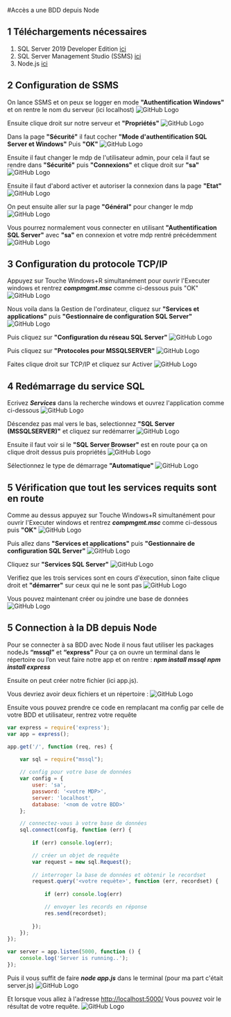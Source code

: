 #Accès a une BDD depuis Node

## 1 Téléchargements nécessaires
1. SQL Server 2019 Developer Edition [ici](https://www.microsoft.com/fr-fr/sql-server/sql-server-downloads)
1. SQL Server Management Studio (SSMS) [ici](https://docs.microsoft.com/en-us/sql/ssms/download-sql-server-management-studio-ssms?view=sql-server-2017)
2. Node.js [ici](https://nodejs.org/en/download/)
## 2 Configuration de SSMS
On lance SSMS et on peux se logger en mode **"Authentification Windows"** et on rentre le nom du serveur (ici localhost)
![GitHub Logo](https://i.ibb.co/mXZb774/1.png)

Ensuite clique droit sur notre serveur et **"Propriétés"**
![GitHub Logo](https://i.ibb.co/dB57nTn/2.png)

Dans la page **"Sécurité"** il faut cocher **"Mode d'authentification SQL Server et Windows"**
Puis **"OK"**
![GitHub Logo](https://i.ibb.co/TkHMBtC/3.png)

Ensuite il faut changer le mdp de l'utilisateur admin, pour cela il faut se rendre dans **"Sécurité"** puis **"Connexions"** et clique droit sur **"sa"**
![GitHub Logo](https://i.ibb.co/KVFKZCS/5.png)

Ensuite il faut d'abord activer et autoriser la connexion dans la page **"Etat"**
![GitHub Logo](https://i.ibb.co/ZXfgCRG/7.png)

On peut ensuite aller sur la page **"Général"** pour changer le mdp
![GitHub Logo](https://i.ibb.co/8dH9k6t/6.png)

Vous pourrez normalement vous connecter en utilisant **"Authentification SQL Server"** avec **"sa"** en connexion et votre mdp rentré précédemment
![GitHub Logo](https://i.ibb.co/mDgvDWJ/8.png)
## 3 Configuration du protocole TCP/IP
Appuyez sur Touche Windows+R simultanément pour ouvrir l'Executer windows et rentrez _**compmgmt.msc**_ comme ci-dessous puis "OK"
![GitHub Logo](https://i.ibb.co/KrBhGYS/9.png)

Nous voila dans la Gestion de l'ordinateur, cliquez sur **"Services et applications"** puis **"Gestionnaire de configuration SQL Server"**
![GitHub Logo](https://i.ibb.co/C8dnVVH/10.png)

Puis cliquez sur **"Configuration du réseau SQL Server"**
![GitHub Logo](https://i.ibb.co/nPqs017/11.png)

Puis cliquez sur **"Protocoles pour MSSQLSERVER"**
![GitHub Logo](https://i.ibb.co/rpjNmkJ/12.png)

Faites clique droit sur TCP/IP et cliquez sur Activer
![GitHub Logo](https://i.ibb.co/0MRRsbT/13.png)

## 4 Redémarrage du service SQL
Ecrivez _**Services**_ dans la recherche windows et ouvrez l'application comme ci-dessous
![GitHub Logo](https://i.ibb.co/qCHqG0x/14.png)

Déscendez pas mal vers le bas, selectionnez **"SQL Server (MSSQLSERVER)"** et cliquez sur redémarrer
![GitHub Logo](https://i.ibb.co/wc9fKMq/15.png)

Ensuite il faut voir si le **"SQL Server Browser"** est en route pour ça on clique droit dessus puis propriétés
![GitHub Logo](https://i.ibb.co/3mmJTGC/16.png)

Sélectionnez le type de démarrage **"Automatique"**
![GitHub Logo](https://i.ibb.co/dcSmC2R/17.png)
## 5 Vérification que tout les services requits sont en route
Comme au dessus appuyez sur Touche Windows+R simultanément pour ouvrir l'Executer windows et rentrez _**compmgmt.msc**_ comme ci-dessous puis **"OK"**
![GitHub Logo](https://i.ibb.co/KrBhGYS/9.png)

Puis allez dans **"Services et applications"** puis **"Gestionnaire de configuration SQL Server"**
![GitHub Logo](https://i.ibb.co/C8dnVVH/10.png)

Cliquez sur **"Services SQL Server"**
![GitHub Logo](https://i.ibb.co/PghkHYM/18.png)

Verifiez que les trois services sont en cours d'éxecution, sinon faite clique droit et **"démarrer"** sur ceux qui ne le sont pas
![GitHub Logo](https://i.ibb.co/9wBDY5k/19.png)

Vous pouvez maintenant créer ou joindre une base de données
![GitHub Logo](https://i.ibb.co/qyZShtT/4.png)
## 5 Connection à la DB depuis Node
Pour se connecter à sa BDD avec Node il nous faut utiliser les packages nodeJs **“mssql”** et **“express”**
Pour ça on ouvre un terminal dans le répertoire ou l’on veut faire notre app et on rentre : 
_**npm install mssql**_
_**npm install express**_

Ensuite on peut créer notre fichier (ici app.js).

Vous devriez avoir deux fichiers et un répertoire :
![GitHub Logo](https://i.ibb.co/611MC7b/20.png)

Ensuite vous pouvez prendre ce code en remplacant ma config par celle de votre BDD et utilisateur, rentrez votre requête
```javascript
var express = require('express');
var app = express();

app.get('/', function (req, res) {
   
    var sql = require("mssql");

    // config pour votre base de données
    var config = {
        user: 'sa',
        password: '<votre MDP>',
        server: 'localhost', 
        database: '<nom de votre BDD>' 
    };

    // connectez-vous à votre base de données
    sql.connect(config, function (err) {
    
        if (err) console.log(err);

        // créer un objet de requête
        var request = new sql.Request();
           
        // interroger la base de données et obtenir le recordset
        request.query('<votre requète>', function (err, recordset) {
            
            if (err) console.log(err)

            // envoyer les records en réponse
            res.send(recordset);
            
        });
    });
});

var server = app.listen(5000, function () {
    console.log('Server is running..');
});
```
Puis il vous suffit de faire _**node app.js**_ dans le terminal (pour ma part c'était server.js)
![GitHub Logo](https://i.ibb.co/HD0Qmbj/21.png)

Et lorsque vous allez à l'adresse [http://localhost:5000/](http://localhost:5000/)
Vous pouvez voir le résultat de votre requête.
![GitHub Logo](https://i.ibb.co/W6kscq0/22.png)
